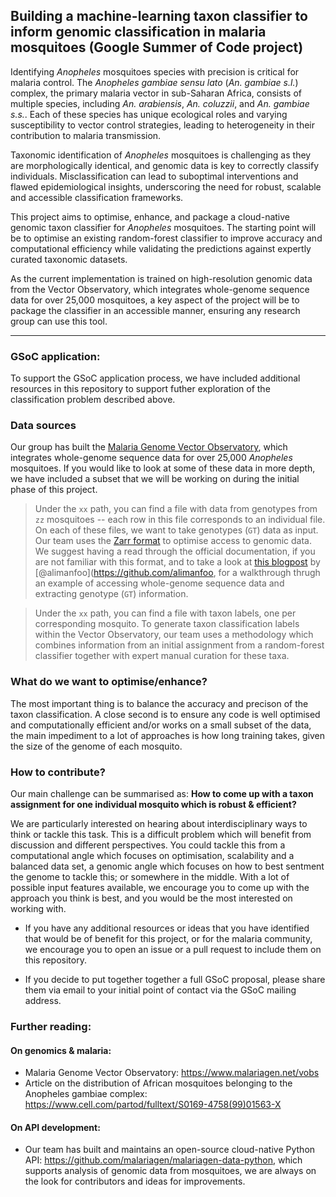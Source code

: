 ## Building a machine-learning taxon classifier to inform genomic classification in malaria mosquitoes (Google Summer of Code project)

Identifying _Anopheles_ mosquitoes species with precision is critical for malaria control. The _Anopheles gambiae sensu lato_ (_An. gambiae s.l._) complex, the primary malaria vector in sub-Saharan Africa, consists of multiple species, including _An. arabiensis_, _An. coluzzii_, and _An. gambiae s.s._. Each of these species has unique ecological roles and varying susceptibility to vector control strategies, leading to heterogeneity in their contribution to malaria transmission.

Taxonomic identification of _Anopheles_ mosquitoes is challenging as they are morphologically identical, and genomic data is key to correctly classify individuals. Misclassification can lead to suboptimal interventions and flawed epidemiological insights, underscoring the need for robust, scalable and accessible classification frameworks.

This project aims to optimise, enhance, and package a cloud-native genomic taxon classifier for _Anopheles_ mosquitoes. The starting point will be to optimise an existing random-forest classifier to improve accuracy and computational efficiency while validating the predictions against expertly curated taxonomic datasets. 

As the current implementation is trained on high-resolution genomic data from the Vector Observatory, which integrates whole-genome sequence data for over 25,000 mosquitoes, a key aspect of the project will be to package the classifier in an accessible manner, ensuring any research group can use this tool.

---

### GSoC application:
To support the GSoC application process, we have included additional resources in this repository to support futher exploration of the classification problem described above. 

### Data sources
Our group has built the [Malaria Genome Vector Observatory](https://www.malariagen.net/vobs), which integrates whole-genome sequence data for over 25,000 _Anopheles_ mosquitoes. If you would like to look at some of these data in more depth, we have included a subset that we will be working on during the initial phase of this project. 

>  Under the `xx` path, you can find a file with data from genotypes from `zz` mosquitoes -- each row in this file corresponds to an individual file. On each of these files, we want to take genotypes (`GT`) data as input. Our team uses the [Zarr format](https://zarr.readthedocs.io/en/stable/) to optimise access to genomic data. We suggest having a read through the official documentation, if you are not familiar with this format, and to take a look at [this blogpost](https://alimanfoo.github.io/2018/04/09/selecting-variants.html) by [@alimanfoo](https://github.com/alimanfoo, for a walkthrough thrugh an example of accessing whole-genome sequence data and extracting genotype (`GT`) information.

> Under the `xx` path, you can find a file with taxon labels, one per corresponding mosquito. To generate taxon classification labels within the Vector Observatory, our team uses a methodology which combines information from an initial assignment from a random-forest classifier together with expert manual curation for these taxa. 

### What do we want to optimise/enhance?
The most important thing is to balance the accuracy and precison of the taxon classification. A close second is to ensure any code is well optimised and computationally efficient and/or works on a small subset of the data, the main impediment to a lot of approaches is how long training takes, given the size of the genome of each mosquito. 


### How to contribute?
Our main challenge can be summarised as: **How to come up with a taxon assignment for one individual mosquito which is robust & efficient?**

We are particularly interested on hearing about interdisciplinary ways to think or tackle this task. This is a difficult problem which will benefit from discussion and different perspectives. You could tackle this from a computational angle which focuses on optimisation, scalability and a balanced data set, a genomic angle which focuses on how to best sentment the genome to tackle this; or somewhere in the middle. With a lot of possible input features available, we encourage you to come up with the approach you think is best, and you would be the most interested on working with.

* If you have any additional resources or ideas that you have identified that would be of benefit for this project, or for the malaria community, we encourage you to open an issue or a pull request to include them on this repository.

* If you decide to put together together a full GSoC proposal, please share them via email to your initial point of contact via the GSoC mailing address.


### Further reading:

#### On genomics & malaria:
- Malaria Genome Vector Observatory: https://www.malariagen.net/vobs
- Article on the distribution of African mosquitoes belonging to the Anopheles gambiae complex: https://www.cell.com/partod/fulltext/S0169-4758(99)01563-X

#### On API development:
- Our team has built and maintains an open-source cloud-native Python API: https://github.com/malariagen/malariagen-data-python, which supports analysis of genomic data from mosquitoes, we are always on the look for contributors and ideas for improvements.
